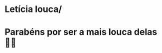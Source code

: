 <!DOCTYPE html>
<html lang="en">
<head>
    <meta charset="UTF-8">
    <meta name="viewport" content="width=device-width, initial-scale=1.0">
    <title>Mensagem de Puto</title>
</head>
<body>
    <h1>Letícia louca/<h1>
    <p>Parabéns por ser a mais louca delas🎉🎂</p>
</body>
</html>
